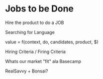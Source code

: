 # Jobs to be Done

Hire the product to do a JOB

Searching for Language

value = f\(context, do, candidates, product, $\)

Hiring Criteria / Firing Criteria

Whats our market "fit" ala Basecamp

RealSavvy + Bonsai?



